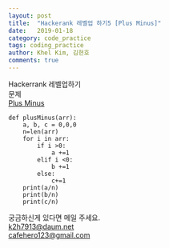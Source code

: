 ```yaml
---
layout: post
title:  "Hackerank 레벨업 하기5 [Plus Minus]"
date:   2019-01-18
category: code_practice
tags: coding_practice
author: Khel Kim, 김현호
comments: true
---
```


Hackerrank 레벨업하기  
문제  
[Plus Minus](https://www.hackerrank.com/challenges/plus-minus/problem)

~~~
def plusMinus(arr):
    a, b, c = 0,0,0
    n=len(arr)
    for i in arr:
        if i >0:
            a +=1
        elif i <0:
            b +=1
        else:
            c+=1
    print(a/n)
    print(b/n)
    print(c/n)
~~~

궁금하신게 있다면 메일 주세요.  
k2h7913@daum.net  
cafehero123@gmail.com
